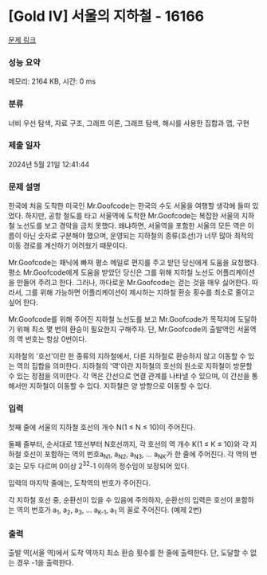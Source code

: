 # [Gold IV] 서울의 지하철 - 16166 

[문제 링크](https://www.acmicpc.net/problem/16166) 

### 성능 요약

메모리: 2164 KB, 시간: 0 ms

### 분류

너비 우선 탐색, 자료 구조, 그래프 이론, 그래프 탐색, 해시를 사용한 집합과 맵, 구현

### 제출 일자

2024년 5월 21일 12:41:44

### 문제 설명

<p>한국에 처음 도착한 미국인 Mr.Goofcode는 한국의 수도 서울을 여행할 생각에 들떠 있었다. 하지만, 공항 철도를 타고 서울역에 도착한 Mr.Goofcode는 복잡한 서울의 지하철 노선도를 보고 경악을 금치 못했다. 왜냐하면, 서울역을 포함한 서울의 모든 역은 이름이 아닌 숫자로 구분해야 했으며, 운영되는 지하철의 종류(호선)가 너무 많아 최적의 이동 경로를 계산하기 어려웠기 때문이다.</p>

<p>Mr.Goofcode는 패닉에 빠져 평소 메일로 편지를 주고 받던 당신에게 도움을 요청했다. 평소 Mr.Goofcode에게 도움을 받았던 당신은 그를 위해 지하철 노선도 어플리케이션을 만들어 주려고 한다. 그러나, 까다로운 Mr.Goofcode는 걷는 것을 매우 싫어한다. 따라서, 그를 위해 가능하면 어플리케이션이 제시하는 지하철 환승 횟수를 최소로 줄이고 싶어 한다.</p>

<p>Mr.Goofcode를 위해 주어진 지하철 노선도를 보고 Mr.Goofcode가 목적지에 도달하기 위해 최소 몇 번의 환승이 필요한지 구해주자. 단, Mr.Goofcode의 출발역인 서울역의 역 번호는 항상 0번이다.</p>

<p>지하철의 '호선'이란 한 종류의 지하철에서, 다른 지하철로 환승하지 않고 이동할 수 있는 역의 집합을 의미한다. 지하철의 '역'이란 지하철의 호선의 원소로 지하철이 방문할 수 있는 정점을 의미한다. 각 역은 간선으로 연결 관계를 나타낼 수 있으며, 이 간선을 통해서만 지하철이 이동할 수 있다. 지하철은 양 방향으로 이동할 수 있다.</p>

### 입력 

 <p>첫째 줄에 서울의 지하철 호선의 개수 N(1 ≤ N ≤ 10)이 주어진다.</p>

<p>둘째 줄부터, 순서대로 1호선부터 N호선까지, 각 호선의 역 개수 K(1 ≤ K ≤ 10)와 각 지하철 호선이 포함하는 역의 번호a<sub>N1</sub>, a<sub>N2</sub>, a<sub>N3</sub>, ... a<sub>NK</sub>가 한 줄에 주어진다. 각 역의 번호는 모두 다르며 0이상 2<sup>32</sup>-1 이하의 정수임이 보장되어 있다.</p>

<p>입력의 마지막 줄에는, 도착역의 번호가 주어진다.</p>

<p>각 지하철 호선 중, 순환선이 있을 수 있음에 주의하자, 순환선의 입력은 호선이 포함하는 역의 번호가 a<sub>1</sub>, a<sub>2</sub>, a<sub>3</sub>, ... a<sub>K-1</sub>, a<sub>1</sub> 의 꼴로 주어진다. (예제 2번)</p>

### 출력 

 <p>출발 역(서울 역)에서 도착 역까지 최소 환승 횟수를 한 줄에 출력한다. 단, 도달할 수 없는 경우 -1을 출력한다.</p>

